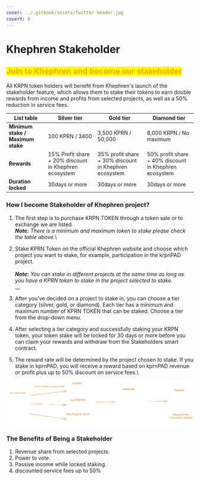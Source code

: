 ```yaml
---
cover: ../.gitbook/assets/Twitter header.jpg
coverY: 0
---
```


# Khephren Stakeholder

## <mark style="color:orange;">Join to Khephren and become our stakeholder</mark>

All KRPN token holders will benefit from Khephren's launch of the stakeholder feature, which allows them to stake their tokens to earn double rewards from income and profits from selected projects, as well as a 50% reduction in service fees.

| List table                        | Silver tier                                           | Gold tier                                             | Diamond tier                                          |
| --------------------------------- | ----------------------------------------------------- | ----------------------------------------------------- | ----------------------------------------------------- |
| **Minimum stake / Maximum stake** | 100 KPRN / 3400                                       | 3,500 KPRN / 50,000                                   | 8,000 KRPN / No maximum                               |
| **Rewards**                       | 15% Profit share + 20% discount in Khephren ecosystem | 35% profit share + 30% discount in Khephren ecosystem | 50% profit share + 40% discount in Khephren ecosystem |
| **Duration locked**               | 30days or more                                        | 30days or more                                        | 30days or more                                        |



### How I become Stakeholder of Khephren project?

1. The first step is to purchase KRPN TOKEN through a token sale or to exchange we are listed.\
   _**Note:** There is a minimum and maximum token to stake please check the table above._\

2. Stake KPRN Token on the official Khephren website and choose which project you want to stake, for example, participation in the krpnPAD project.\
   \
   _**Note:** You can stake in different projects at the same time as long as you have a KPRN token to stake in the project selected to stake._ \
   __
3. After you've decided on a project to stake in, you can choose a tier category (silver, gold, or diamond). Each tier has a minimum and maximum number of KPRN TOKEN that can be staked. Choose a tier from the drop-down menu.
4. After selecting a tier category and successfully staking your KRPN token, your token stake will be locked for 30 days or more before you can claim your rewards and withdraw from the Stakeholders smart contract.
5. The reward rate will be determined by the project chosen to stake. If you stake in kprnPAD, you will receive a reward based on kprnPAD revenue or profit plus up to 50% discount on service fees.\


<img src="../.gitbook/assets/file.drawing (1).svg" alt="Become Stakeholder illustration" class="gitbook-drawing">

### The Benefits of Being a Stakeholder

1. Revenue share from selected projects.
2. Power to vote.
3. Passive income while locked staking.
4. discounted service fees up to 50%

